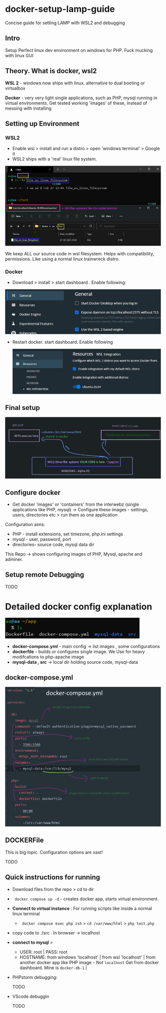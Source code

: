 # docker-setup-lamp-guide

Concise guide for setting LAMP with WSL2 and debugging

## Intro

Setup Perfect linux dev environment on windows for PHP. Fuck mucking with linux GUI

## Theory. What is docker, wsl2

**WSL 2** - windows now ships with linux. alternative to dual booting or virtualbox

**Docker** - very very light single applications, such as PHP, mysql running in virtual environments. Get tested working 'images' of these, instead of messing with installing

## Setting up Environment

### WSL2

- Enable wsl > install and run a distro > open 'windows terminal' > Google it
- WSL2 ships with a 'real' linux file system. 

![image-20220227231009842](./images/image-20220227231009842.png)


We keep ALL our source code in wsl filesystem. Helps with compatibility, permissions. Like using a normal linux trainwreck distro.

### Docker 

- Download > install > start dashboard . Enable following:

![imag](image-20220227224505158.png)

- Restart docker. start dashboard. Enable following

  ![image-20220227224633776](./images/image-20220227224633776.png)

## Final setup 

![image-20220228001049580](./images/image-20220228001049580.png)

## Configure docker

- Get docker 'images' or 'containers' from the interwebz (single applications like PHP, mysql) -> Configure these images - settings, users, directories etc > run them as one application

Configuration aims: 

- PHP - install extensions, set timezone, php.ini settings
- mysql - user, password, port
- directories- source code, mysql data dir 

This Repo -> shows configuring images of PHP, Mysql, apache and adminer. 

## Setup remote Debugging

TODO

# Detailed docker config explanation 

![image-20220228002537828](./images/image-20220228002537828.png)

- **docker-compose.yml** - main config -> list images , some configurations
- **dockerfile** - builds or configures single image. We Use for heavy modifcations to php-apache image
- **mysql-data , src** -> local dir holding source code, mysql-data

## docker-compose.yml

![image-20220228003239281](./images/image-20220228003239281.png)

## DOCKERFile

This is big topic. Configuration options are vast!

TODO



## Quick instructions for running

- Download files from the repo > cd to dir 

- ` docker compose up -d`    -  creates docker app, starts virtual environment. 

- **Connect to virtual instance** : For running scripts like inside a normal linux terminal

  - ` docker compose exec php zsh`  > `cd /var/www/html` > `php test.php`

- copy code to ./src . In browser -> localhost 

- **connect to mysql** > 

  - USER: root | PASS: root
  - HOSTNAME: from windows 'localhost' | from wsl 'localhost' | from another docker app like PHP image - *Not* `localhost` Get from docker dashboard. Mine is `docker-db-1` | 

- PHPstorm debugging:

  TODO

- VScode debuggin

  TODO







